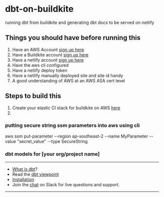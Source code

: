 # dbt-on-buildkite
running dbt from buildkite and generating dbt docs to be served on netlify

## Things you should have before running this
1. Have an AWS Account [sign up here](https://portal.aws.amazon.com/billing/signup#/start)
2. Have a Buildkite account [sign up here](https://buildkite.com/signup)
3. Have a netlify account [sign up here](https://app.netlify.com/signup)
4. Have the aws cli configured
5. Have a netlify deploy token
6. Have a netlify manually deployed site and site id handy
7. A good understanding of AWS at an AWS ASA cert level


## Steps to build this
1. Create your elastic CI stack for buildkite on AWS [here](https://buildkite.com/docs/tutorials/elastic-ci-stack-aws)
2. 

### putting secure string ssm parameters into aws using cli
aws ssm put-parameter --region ap-southeast-2 --name MyParameter --value "secret_value" --type SecureString



### dbt models for [your org/project name]

---
- [What is dbt](https://dbt.readme.io/docs/overview)?
- Read the [dbt viewpoint](https://dbt.readme.io/docs/viewpoint)
- [Installation](https://dbt.readme.io/docs/installation)
- Join the [chat](http://ac-slackin.herokuapp.com/) on Slack for live questions and support.

---
